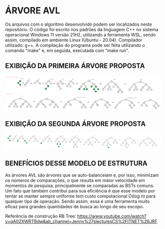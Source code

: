 # ÁRVORE AVL
Os arquivos com o algoritmo desenvolvido podem ser localizados neste repositório. O código foi escrito nos padrões da linguagem C++ no sistema operacional Windows 11 versão 21H2, utilizando a ferramenta WSL, sendo assim, compilado em ambiente Linux (Ubuntu - 20.04).
Compilador utilizado: g++.
A compilação do programa pode ser feita utilizando o comando "make" e, em seguida, executada com "make run".

## EXIBIÇÃO DA PRIMEIRA ÁRVORE PROPOSTA

![Output AVL1](https://raw.githubusercontent.com/LucasG4K/AVL/main/AVL1.png)


## EXIBIÇÃO DA SEGUNDA ÁRVORE PROPOSTA

![Output AVL2](https://raw.githubusercontent.com/LucasG4K/AVL/main/AVL2.png)


## BENEFÍCIOS DESSE MODELO DE ESTRUTURA

As árvores AVL são árvores que se auto-balanceiam e, por isso, minimizam os números de comparações, o que resulta em maior velocidade em momentos de pesquisa, principalmente se comparadas as BSTs comuns. Um fato que também contribui para sua eficiência é que esse modelo por tentar se manter sempre uniforme tem custo computacional O(log n) para qualquer tipo de operação. Sendo assim, essa é uma ferramenta muito eficaz para grandes quantidades de busca ao longo de seu escopo.

Referência de construção RB Tree: https://www.youtube.com/watch?v=qA02XWRTBdw&ab_channel=Jenny%27slecturesCS%2FITNET%26JRF